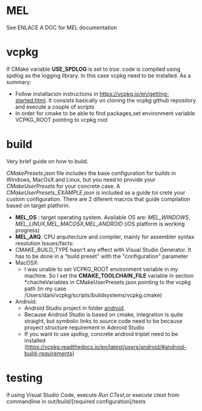 # MEL
See ENLACE A DOC for MEL documentation
# vcpkg
 If CMake variable **USE_SPDLOG** is set to *true*. code is compiled using spdlog as the logging library. In this case vcpkg need to be installed. As a summary:
   - Follow installacion instructions in https://vcpkg.io/en/getting-started.html. It consists basically on cloning the vcpkg github repository and execute a couple of scripts
   - In order for cmake to be able to find packages,set environment variable VCPKG_ROOT pointing to vcpkg root
# build
Very brief guide on how to build.

*CMakePresets.json* file includes the base configuration for builds in Windows, MacOsX and Linux, but you need to provide your *CMakeUserPresets* for your concrete case. A *CMakeUserPresets_EXAMPLE.json* is included as a guide toi crete your custom configuration.
There are 2 diferent macros that guide compilation based on target platform.
- **MEL_OS** : target operating system. Available OS are: *MEL_WINDOWS*, *MEL_LINUX*,*MEL_MACOSX*,*MEL_ANDROID* (iOS platform is working progress)
- **MEL_ARQ**: CPU arquitecture and compiler, mainly for assembler syntax resolution
Issues/facts:
- CMAKE_BUILD_TYPE hasn't any effect with Visual Studio Generator. It has to be done in a "build preset" with the "configuration" parameter
- MacOSX:
   - I was unable to set VCPKG_ROOT environment variable in my machine. So I set the **CMAKE_TOOLCHAIN_FILE** variable in section *chacheVariables in CMakeUserPresets.json pointing to the vcpkg path (in my case /Users/dani/vcpkg/scripts/buildsystems/vcpkg.cmake)
- Android:
   - Android Studio project in folder [android](/android/main).
   - Because Android Studio is based on cmake, integration is quite straight, but symbolic links to source code need to be because proyect structure requirement in Adnroid Studio
   - If you want to use *spdlog*, concrete android triplet need to be installed (https://vcpkg.readthedocs.io/en/latest/users/android/#android-build-requirements)
  
 # testing
 if using Visual Studio Code, execute *Run CTest*,or execute ctest from commandline in out/build/[required configuration]/tests
 
 
